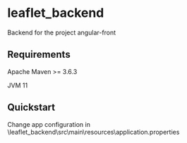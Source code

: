 # leaflet_backend
Backend for the project angular-front

## Requirements
Apache Maven >= 3.6.3

JVM 11

## Quickstart
Change app configuration in \leaflet_backend\src\main\resources\application.properties
